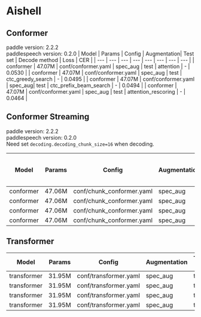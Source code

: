 # Aishell

## Conformer
paddle version: 2.2.2  
paddlespeech version: 0.2.0
| Model | Params | Config | Augmentation| Test set | Decode method | Loss | CER |
| --- | --- | --- | --- | --- | --- | --- | --- | 
| conformer | 47.07M  | conf/conformer.yaml | spec_aug | test | attention | - | 0.0530 |
| conformer | 47.07M  | conf/conformer.yaml | spec_aug | test | ctc_greedy_search | - | 0.0495 |
| conformer | 47.07M  | conf/conformer.yaml | spec_aug| test | ctc_prefix_beam_search | - | 0.0494 | 
| conformer | 47.07M  | conf/conformer.yaml | spec_aug | test | attention_rescoring | - | 0.0464 | 


## Conformer Streaming
paddle version: 2.2.2  
paddlespeech version: 0.2.0  
Need set `decoding.decoding_chunk_size=16` when decoding.

| Model | Params | Config | Augmentation| Test set | Decode method | Chunk Size & Left Chunks | Loss | CER |  
| --- | --- | --- | --- | --- | --- | --- | --- | --- |  
| conformer | 47.06M | conf/chunk_conformer.yaml | spec_aug | test | attention | 16, -1 | - | 0.0551 |  
| conformer | 47.06M | conf/chunk_conformer.yaml | spec_aug | test | ctc_greedy_search | 16, -1 | - | 0.0629 |  
| conformer | 47.06M | conf/chunk_conformer.yaml | spec_aug | test | ctc_prefix_beam_search | 16, -1 | - | 0.0629 |  
| conformer | 47.06M | conf/chunk_conformer.yaml | spec_aug | test | attention_rescoring | 16, -1 |  - | 0.0544 |  


## Transformer 

| Model | Params | Config | Augmentation| Test set | Decode method | Loss | CER |  
| --- | --- | --- | --- | --- | --- | --- | --- |  
| transformer | 31.95M  | conf/transformer.yaml | spec_aug | test | attention | 3.8103787302970886 | 0.056588 |  
| transformer | 31.95M  | conf/transformer.yaml | spec_aug | test | ctc_greedy_search | 3.8103787302970886 | 0.059932 |  
| transformer | 31.95M  | conf/transformer.yaml | spec_aug | test | ctc_prefix_beam_search | 3.8103787302970886 | 0.059989 |  
| transformer | 31.95M  | conf/transformer.yaml | spec_aug | test | attention_rescoring | 3.8103787302970886 | 0.052273 |  
